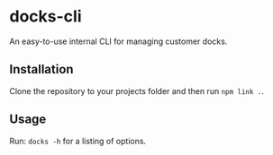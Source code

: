 # docks-cli
An easy-to-use internal CLI for managing customer docks.

## Installation
Clone the repository to your projects folder and then run `npm link .`.

## Usage
Run: `docks -h` for a listing of options.
